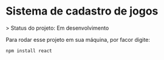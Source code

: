 <h1>Sistema de cadastro de jogos</h1>
> Status do projeto: Em desenvolvimento

Para rodar esse projeto em sua máquina, por facor digite:
```
npm install react
```
